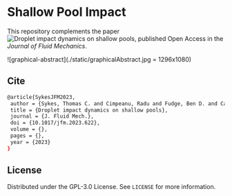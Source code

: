 # Shallow Pool Impact

This repository complements the paper ![*Droplet impact dynamics on shallow pools*](https://doi.org/10.1017/jfm.2023.622), published Open Access in the *Journal of Fluid Mechanics*.

![graphical-abstract](./static/graphicalAbstract.jpg = 1296x1080)


## Cite

```bash
@article{SykesJFM2023,
 author = {Sykes, Thomas C. and Cimpeanu, Radu and Fudge, Ben D. and Castrej{\'o}n-Pita, J. Rafael and Castrej{\'o}n-Pita, Alfonso A.},
 title = {Droplet impact dynamics on shallow pools},
 journal = {J. Fluid Mech.},
 doi = {10.1017/jfm.2023.622},
 volume = {},
 pages = {},
 year = {2023}
}
```


## License

Distributed under the GPL-3.0 License. See `LICENSE` for more information.



